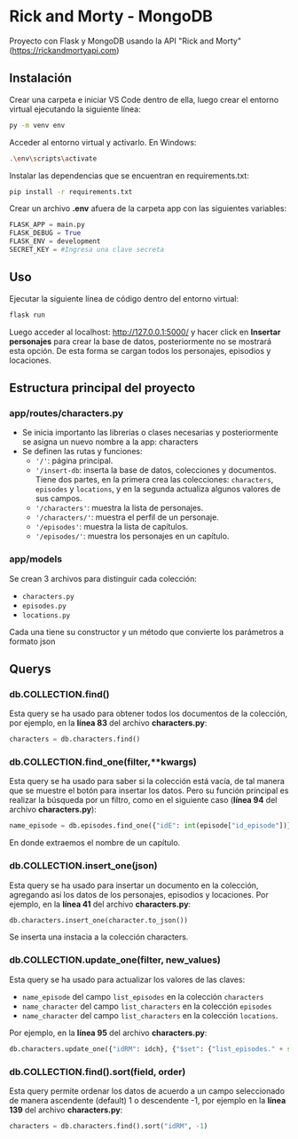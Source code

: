 # Rick and Morty - MongoDB

Proyecto con Flask y MongoDB usando la API "Rick and Morty" (https://rickandmortyapi.com)

## Instalación
Crear una carpeta e iniciar VS Code dentro de ella, luego crear el entorno virtual ejecutando la siguiente línea:

```bash
py -m venv env
```
Acceder al entorno virtual y activarlo. En Windows:

```bash
.\env\scripts\activate
```

Instalar las dependencias que se encuentran en requirements.txt:

```bash
pip install -r requirements.txt
```

Crear un archivo **.env** afuera de la carpeta app con las siguientes variables:
```py
FLASK_APP = main.py
FLASK_DEBUG = True
FLASK_ENV = development
SECRET_KEY = #Ingresa una clave secreta
```

## Uso

Ejecutar la siguiente línea de código dentro del entorno virtual:
```python
flask run
```
Luego acceder al localhost: http://127.0.0.1:5000/ y hacer click en **Insertar personajes** para crear la base de datos, posteriormente no se mostrará esta opción. De esta forma se cargan todos los personajes, episodios y locaciones.

## Estructura principal del proyecto

### app/routes/characters.py

- Se inicia importanto las librerías o clases necesarias y posteriormente se asigna un nuevo nombre a la app: characters
- Se definen las rutas y funciones:
    - <code>'/'</code>: página principal.
    - <code>'/insert-db</code>: inserta la base de datos, colecciones y documentos. Tiene dos partes, en la primera crea las colecciones: <code>characters</code>,                  <code>episodes</code> y <code>locations</code>, y en la segunda actualiza algunos valores de sus campos.
    - <code>'/characters'</code>: muestra la lista de personajes.
    - <code>'/characters/<idRM>'</code>: muestra el perfil de un personaje.
    - <code>'/episodes'</code>: muestra la lista de capítulos.
    - <code>'/episodes/<id>'</code>: muestra los personajes en un capítulo.

### app/models

Se crean 3 archivos para distinguir cada colección:
  - <code>characters.py</code>
  - <code>episodes.py</code>
  - <code>locations.py</code>

Cada una tiene su constructor y un método que convierte los parámetros a formato json

## Querys

### db.COLLECTION.find()

Esta query se ha usado para obtener todos los documentos de la colección, por ejemplo, en la **línea 83** del archivo **characters.py**:

```python
characters = db.characters.find()
```

### db.COLLECTION.find_one(filter,**kwargs)

Esta query se ha usado para saber si la colección está vacía, de tal manera que se muestre el botón para insertar los datos. Pero su función principal es realizar la búsqueda por un filtro, como en el siguiente caso (**línea 94** del archivo **characters.py**):

```python
name_episode = db.episodes.find_one({"idE": int(episode["id_episode"])}, {"name": 1})["name"]
```
En donde extraemos el nombre de un capítulo.

### db.COLLECTION.insert_one(json)

Esta query se ha usado para insertar un documento en la colección, agregando así los datos de los personajes, episodios y locaciones. Por ejemplo, en la **línea 41** del archivo **characters.py**:

```python
db.characters.insert_one(character.to_json())
```
Se inserta una instacia a la colección characters.

### db.COLLECTION.update_one(filter, new_values)

Esta query se ha usado para actualizar los valores de las claves:
- <code>name_episode</code> del campo <code>list_episodes</code> en la colección <code>characters</code>
- <code>name_character</code> del campo <code>list_characters</code> en la colección <code>episodes</code>
- <code>name_character</code> del campo <code>list_characters</code> en la colección <code>locations</code>.

Por ejemplo, en la **línea 95** del archivo **characters.py**:

```python
db.characters.update_one({"idRM": idch}, {"$set": {"list_episodes." + str(count) + ".name_episode": name_episode}})
```

### db.COLLECTION.find().sort(field, order)

Esta query permite ordenar los datos de acuerdo a un campo seleccionado de manera ascendente (default) 1 o descendente -1, por ejemplo en la **línea 139** del archivo **characters.py**:

```python
characters = db.characters.find().sort("idRM", -1)
```
